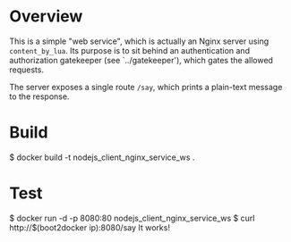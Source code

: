 # Overview

This is a simple "web service", which is actually an Nginx server using `content_by_lua`.
Its purpose is to sit behind an authentication and authorization gatekeeper (see `../gatekeeper'),
which gates the allowed requests.

The server exposes a single route `/say`, which prints a plain-text message to the response.

# Build

  $ docker build -t nodejs_client_nginx_service_ws .

# Test

  $ docker run -d -p 8080:80 nodejs_client_nginx_service_ws
  $ curl http://$(boot2docker ip):8080/say
  It works!
  